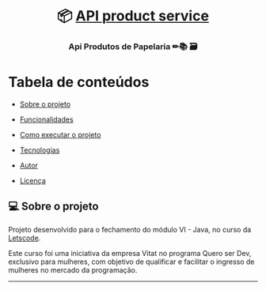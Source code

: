 
<h1 align="center">
     📦 <a href="#" alt="API de produtos">  API product service </a>
</h1>

<h3 align="center">
   Api Produtos de Papelaria ✏📚 🗃️
</h3> 

Tabela de conteúdos
=================
<!--ts-->
   * [Sobre o projeto](#-sobre-o-projeto)
   * [Funcionalidades](#-funcionalidades)
   * [Como executar o projeto](#-como-executar-o-projeto)
   * [Tecnologias](#-tecnologias)
     
   * [Autor](#-autor)
   * [Licença](#user-content--licença)
<!--te-->

## 💻 Sobre o projeto




Projeto desenvolvido para o fechamento do módulo VI - Java, no curso da [Letscode](https://letscode.com.br/?gclid=Cj0KCQjw-daUBhCIARIsALbkjSabTrF25AgtZIlW6FYZE4Cvr2EYEIVMpPX6bCePq345HgkPijzs9QEaAkYTEALw_wcB).

Este curso foi uma iniciativa da empresa Vitat no programa Quero ser Dev, exclusivo para mulheres, com objetivo de qualificar e facilitar o ingresso de mulheres no mercado da programação.

---
